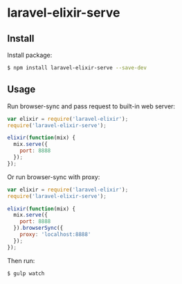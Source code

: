 # laravel-elixir-serve

## Install

Install package:

```sh
$ npm install laravel-elixir-serve --save-dev
```

## Usage

Run browser-sync and pass request to built-in web server:

```javascript
var elixir = require('laravel-elixir');
require('laravel-elixir-serve');

elixir(function(mix) {
  mix.serve({
    port: 8888
  });
});
```

Or run browser-sync with proxy:

```javascript
var elixir = require('laravel-elixir');
require('laravel-elixir-serve');

elixir(function(mix) {
  mix.serve({
    port: 8888
  }).browserSync({
    proxy: 'localhost:8888'
  });
});
```

Then run:

```sh
$ gulp watch
```
